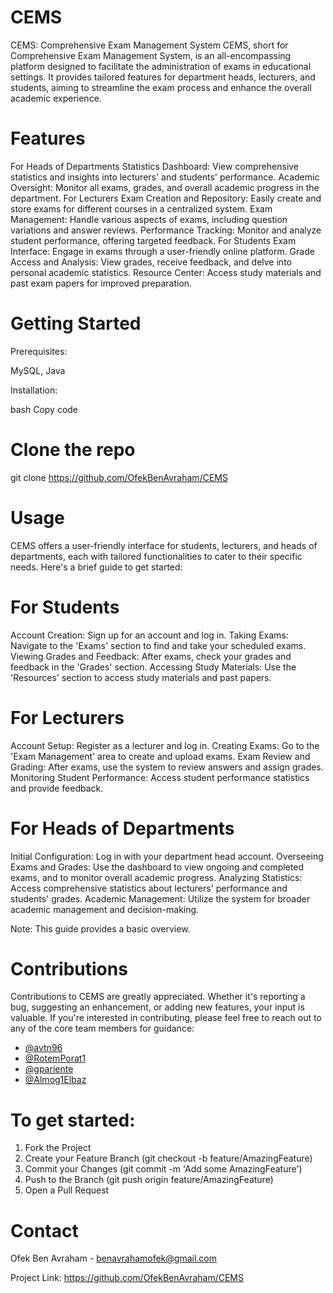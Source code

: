 # CEMS
CEMS: Comprehensive Exam Management System
CEMS, short for Comprehensive Exam Management System, is an all-encompassing platform designed to facilitate the administration of exams in educational settings. It provides tailored features for department heads, lecturers, and students, aiming to streamline the exam process and enhance the overall academic experience.

# Features
For Heads of Departments
Statistics Dashboard: View comprehensive statistics and insights into lecturers' and students' performance.
Academic Oversight: Monitor all exams, grades, and overall academic progress in the department.
For Lecturers
Exam Creation and Repository: Easily create and store exams for different courses in a centralized system.
Exam Management: Handle various aspects of exams, including question variations and answer reviews.
Performance Tracking: Monitor and analyze student performance, offering targeted feedback.
For Students
Exam Interface: Engage in exams through a user-friendly online platform.
Grade Access and Analysis: View grades, receive feedback, and delve into personal academic statistics.
Resource Center: Access study materials and past exam papers for improved preparation.

# Getting Started
Prerequisites:

MySQL,
Java

Installation:

bash
Copy code
# Clone the repo
git clone https://github.com/OfekBenAvraham/CEMS

# Usage
CEMS offers a user-friendly interface for students, lecturers, and heads of departments, each with tailored functionalities to cater to their specific needs. Here's a brief guide to get started:

# For Students
Account Creation: Sign up for an account and log in.
Taking Exams: Navigate to the 'Exams' section to find and take your scheduled exams.
Viewing Grades and Feedback: After exams, check your grades and feedback in the 'Grades' section.
Accessing Study Materials: Use the 'Resources' section to access study materials and past papers.

# For Lecturers
Account Setup: Register as a lecturer and log in.
Creating Exams: Go to the 'Exam Management' area to create and upload exams.
Exam Review and Grading: After exams, use the system to review answers and assign grades.
Monitoring Student Performance: Access student performance statistics and provide feedback.

# For Heads of Departments
Initial Configuration: Log in with your department head account.
Overseeing Exams and Grades: Use the dashboard to view ongoing and completed exams, and to monitor overall academic progress.
Analyzing Statistics: Access comprehensive statistics about lecturers' performance and students' grades.
Academic Management: Utilize the system for broader academic management and decision-making.

Note: This guide provides a basic overview.

# Contributions
Contributions to CEMS are greatly appreciated. Whether it's reporting a bug, suggesting an enhancement, or adding new features, your input is valuable.
If you're interested in contributing, please feel free to reach out to any of the core team members for guidance:
- [@avtn96](https://github.com/avtn96)
- [@RotemPorat1](https://github.com/RotemPorat1)
- [@gpariente](https://github.com/gpariente)
- [@Almog1Elbaz](https://github.com/Almog1Elbaz)

# To get started:
1. Fork the Project
2. Create your Feature Branch (git checkout -b feature/AmazingFeature)
3. Commit your Changes (git commit -m 'Add some AmazingFeature')
4. Push to the Branch (git push origin feature/AmazingFeature)
5. Open a Pull Request


# Contact
Ofek Ben Avraham - benavrahamofek@gmail.com

Project Link: https://github.com/OfekBenAvraham/CEMS
